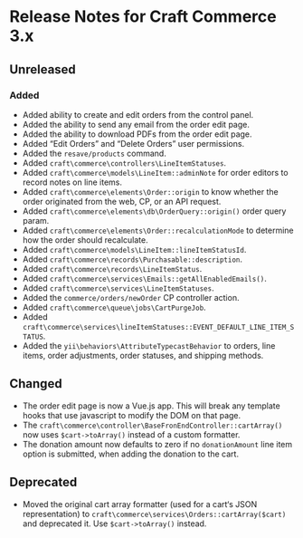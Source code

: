 # Release Notes for Craft Commerce 3.x

## Unreleased

### Added
- Added ability to create and edit orders from the control panel.
- Added the ability to send any email from the order edit page.
- Added the ability to download PDFs from the order edit page.
- Added “Edit Orders” and “Delete Orders” user permissions.
- Added the `resave/products` command.
- Added `craft\commerce\controllers\LineItemStatuses`.
- Added `craft\commerce\models\LineItem::adminNote` for order editors to record notes on line items.
- Added `craft\commerce\elements\Order::origin` to know whether the order originated from the web, CP, or an API request.
- Added `craft\commerce\elements\db\OrderQuery::origin()` order query param.
- Added `craft\commerce\elements\Order::recalculationMode` to determine how the order should recalculate.
- Added `craft\commerce\models\LineItem::lineItemStatusId`.
- Added `craft\commerce\records\Purchasable::description`.
- Added `craft\commerce\records\LineItemStatus`.
- Added `craft\commerce\services\Emails::getAllEnabledEmails()`.
- Added `craft\commerce\services\LineItemStatuses`.
- Added the `commerce/orders/newOrder` CP controller action.
- Added `craft\commerce\queue\jobs\CartPurgeJob`.
- Added `craft\commerce\services\lineItemStatuses::EVENT_DEFAULT_LINE_ITEM_STATUS`.
- Added the `yii\behaviors\AttributeTypecastBehavior` to orders, line items, order adjustments, order statuses, and shipping methods.

## Changed
- The order edit page is now a Vue.js app. This will break any template hooks that use javascript to modify the DOM on that page.
- The `craft\commerce\controller\BaseFronEndController::cartArray()` now uses `$cart->toArray()` instead of a custom formatter.
- The donation amount now defaults to zero if no `donationAmount` line item option is submitted, when adding the donation to the cart.

## Deprecated
- Moved the original cart array formatter (used for a cart‘s JSON representation) to `craft\commerce\services\Orders::cartArray($cart)` and deprecated it. Use `$cart->toArray()` instead.